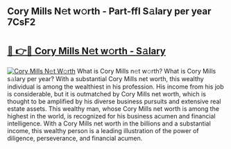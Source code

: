## Cory Mills N𝚎t w𝚘rth - Part-ffI S𝚊lary per year 7CsF2

# <h2><a href="http://gc2mp5o.nevu.top/?p=Cory+Mills">🔗 👉🔴 Cory Mills N𝚎t w𝚘rth - S𝚊lary</a></h2>

[![Cory Mills N𝚎t W𝚘rth](https://i.imgur.com/Oavwk0R.jpeg)](http://gc2mp5o.nevu.top/?p=Cory+Mills)
What is Cory Mills n𝚎t w𝚘rth? What is Cory Mills s𝚊lary per year?
With a substantial Cory Mills net worth, this wealthy individual is among the wealthiest in his profession. His income from his job is considerable, but it is outmatched by Cory Mills net worth, which is thought to be amplified by his diverse business pursuits and extensive real estate assets. This wealthy man, whose Cory Mills net worth is among the highest in the world, is recognized for his business acumen and financial intelligence. With a Cory Mills net worth in the billions and a substantial income, this wealthy person is a leading illustration of the power of diligence, perseverance, and financial acumen.
